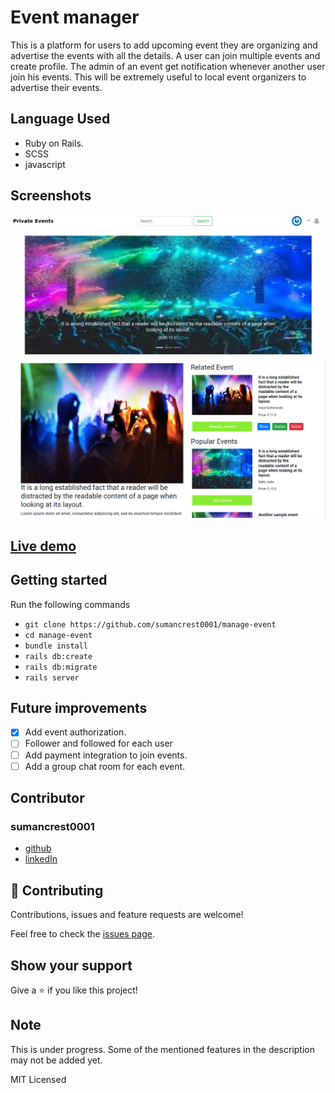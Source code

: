 # Event manager

This is a platform for users to add upcoming event they are organizing and advertise the events with all the details. A user can join multiple events and create profile. The admin of an event get notification whenever another user join his events. This will be extremely useful to local event organizers to advertise their events.

## Language Used
- Ruby on Rails.
- SCSS
- javascript

## Screenshots

![index](app/assets/images/event2.png)
![show page](app/assets/images/event1.png)

## [Live demo](https://www.loom.com/share/34ba80bc230242dbbd67a55f49de328a)

## Getting started
Run the following commands

- `git clone https://github.com/sumancrest0001/manage-event`
- `cd manage-event`
- `bundle install`
- `rails db:create`
- `rails db:migrate`
- `rails server`

## Future improvements
- [X] Add event authorization.
- [ ] Follower and followed for each user
- [ ] Add payment integration to join events.
- [ ] Add a group chat room for each event.

## Contributor

### sumancrest0001 
- [github](https://github.com/sumancrest0001)
- [linkedIn](https://www.linkedin.com/in/suman-shrestha0001/)

## 🤝 Contributing

Contributions, issues and feature requests are welcome!

Feel free to check the [issues page](https://github.com/sumancrest0001/manage-event/issues).

## Show your support

Give a ⭐️ if you like this project!

## Note
This is under progress. Some of the mentioned features in the description may not be added yet.

MIT Licensed

